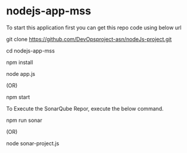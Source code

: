 # nodejs-app-mss

To start this application first you can get this repo code using below url

git clone https://github.com/DevOpsproject-asn/nodeJs-project.git

cd nodejs-app-mss

npm install

node app.js 

(OR) 

npm start

To Execute the SonarQube Repor, execute the below command.

npm run sonar

(OR) 

node sonar-project.js
